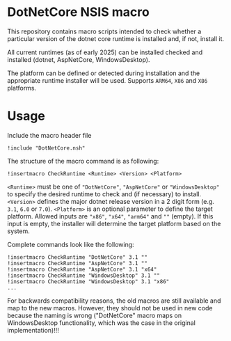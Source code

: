 # DotNetCore NSIS macro

This repository contains macro scripts intended to check whether a particular version of the dotnet
core runtime is installed and, if not, install it.

All current runtimes (as of early 2025) can be installed checked and installed (dotnet, AspNetCore, WindowsDesktop).

The platform can be defined or detected during installation and the appropriate runtime installer will be used.
Supports `ARM64`, `X86` and `X86` platforms.

# Usage

Include the macro header file
```
!include "DotNetCore.nsh"
```

The structure of the macro command is as following:
```
!insertmacro CheckRuntime <Runtime> <Version> <Platform>
```

`<Runtime>` must be one of `"DotNetCore"`, `"AspNetCore"` or `"WindowsDesktop"` to specify the desired runtime
to check and (if necessary) to install. `<Version>` defines the major dotnet release version in a 2 digit
form (e.g. `3.1`, `6.0` or `7.0`). `<Platform>` is an optional parameter to define the target platform.
Allowed inputs are `"x86"`, `"x64"`, `"arm64"` and `""` (empty). If this input is empty, the installer will
determine the target platform based on the system.

Complete commands look like the following:
```
!insertmacro CheckRuntime "DotNetCore" 3.1 ""
!insertmacro CheckRuntime "AspNetCore" 3.1 ""
!insertmacro CheckRuntime "AspNetCore" 3.1 "x64"
!insertmacro CheckRuntime "WindowsDesktop" 3.1 ""
!insertmacro CheckRuntime "WindowsDesktop" 3.1 "x86"
...
```

For backwards compatibility reasons, the old macros are still available and map to the new macros. However,
they should not be used in new code because the naming is wrong ("DotNetCore" macro maps on WindowsDesktop
functionality, which was the case in the original implementation)!!!
